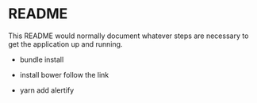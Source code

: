 # README

This README would normally document whatever steps are necessary to get the
application up and running.


* bundle install

* install bower follow the link

* yarn add alertify
